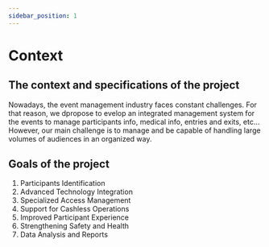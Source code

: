 ```yaml
---
sidebar_position: 1
---
```


# Context

## The context and specifications of the project

Nowadays, the event management industry faces constant challenges.
For that reason, we dpropose to evelop an integrated management system for the events to manage participants info,
medical info, entries and exits, etc…
However, our main challenge is to manage and be capable of handling large volumes of audiences in an organized way.

## Goals of the project

1. Participants Identification
2. Advanced Technology Integration
3. Specialized Access Management
4. Support for Cashless Operations
5. Improved Participant Experience
6. Strengthening Safety and Health
7. Data Analysis and Reports